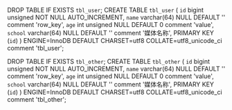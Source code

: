 DROP TABLE IF EXISTS `tbl_user`;
CREATE TABLE `tbl_user` (
  `id` bigint unsigned NOT NULL AUTO_INCREMENT,
  `name` varchar(64) NULL DEFAULT '' comment 'row_key',
  `age` int unsigned NULL DEFAULT 0 comment 'value',
  `school` varchar(64) NULL DEFAULT '' comment '媒体名称',
  PRIMARY KEY (`id`)
) ENGINE=InnoDB DEFAULT CHARSET=utf8 COLLATE=utf8_unicode_ci comment 'tbl_user';

DROP TABLE IF EXISTS `tbl_other`;
CREATE TABLE `tbl_other` (
  `id` bigint unsigned NOT NULL AUTO_INCREMENT,
  `name` varchar(64) NULL DEFAULT '' comment 'row_key',
  `age` int unsigned NULL DEFAULT 0 comment 'value',
  `school` varchar(64) NULL DEFAULT '' comment '媒体名称',
  PRIMARY KEY (`id`)
) ENGINE=InnoDB DEFAULT CHARSET=utf8 COLLATE=utf8_unicode_ci comment 'tbl_other';